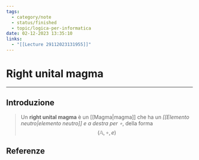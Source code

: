 ```yaml
---
tags:
  - category/note
  - status/finished
  - topic/logica-per-informatica
date: 02-12-2023 13:35:10
links:
  - "[[Lecture 29112023131955]]"
---
```

# Right unital magma
---
## Introduzione
> Un **right unital magma** è un [[Magma|magma]] che ha un _[[Elemento neutro|elemento neutro]] $e$ a destra per $\circ$_, della forma
> $$(\mathbb{A}, \circ, e)$$

## Referenze